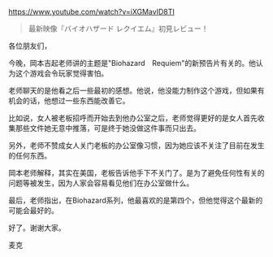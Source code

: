 https://www.youtube.com/watch?v=iXGMavID8TI

> 最新映像『バイオハザード レクイエム』初見レビュー！

各位朋友们，

今晚，岡本吉起老师讲的主题是"Biohazard　Requiem"的新预告片有关的。他认为这个游戏会令玩家觉得害怕。

老师聊天的是他看之后一些最初的感想。他说，他没能力制作这个游戏，但如果有机会的话，他想过一些东西能改善它。

比如说，女人被老板招呼而开始去到他办公室之后，老师觉得更好的是女人首先收集那些文件她无意中推落，可是终于她没做这件事而只出去。

另外，老师不赞成女人关门老板的办公室像习惯，因为她应该不关注了目前在发生的任何东西。

岡本老师解释，其实在美国，老板告诉他手下不关门了。是为了避免任何性有关的问题等被发生，因为人家会容易看见他们在办公室做什么。

最后，老师指出，在Biohazard系列，他最喜欢的是第四个，但他觉得这个最新的可能会最好的。

好了。谢谢大家。

麦克
